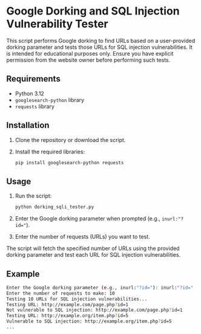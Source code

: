# Google Dorking and SQL Injection Vulnerability Tester

This script performs Google dorking to find URLs based on a user-provided dorking parameter and tests those URLs for SQL injection vulnerabilities. It is intended for educational purposes only. Ensure you have explicit permission from the website owner before performing such tests.

## Requirements

- Python 3.12
- `googlesearch-python` library
- `requests` library

## Installation

1. Clone the repository or download the script.

2. Install the required libraries:
    ```sh
    pip install googlesearch-python requests
    ```

## Usage

1. Run the script:
    ```sh
    python dorking_sqli_tester.py
    ```

2. Enter the Google dorking parameter when prompted (e.g., `inurl:"?id="`).

3. Enter the number of requests (URLs) you want to test.

The script will fetch the specified number of URLs using the provided dorking parameter and test each URL for SQL injection vulnerabilities.

## Example

```sh
Enter the Google dorking parameter (e.g., inurl:"?id="): inurl:"?id="
Enter the number of requests to make: 10
Testing 10 URLs for SQL injection vulnerabilities...
Testing URL: http://example.com/page.php?id=1
Not vulnerable to SQL injection: http://example.com/page.php?id=1
Testing URL: http://example.org/item.php?id=5
Vulnerable to SQL injection: http://example.org/item.php?id=5
...
